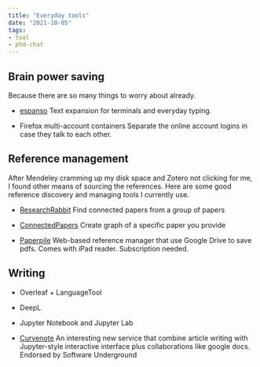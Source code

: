 ```yaml
---
title: "Everyday tools"
date: "2021-10-05"
tags:
- tool
- phd-chat
---
```


## Brain power saving
Because there are so many things to worry about already.

- [espanso](https://espanso.org/)
  Text expansion for terminals and everyday typing.
  
- Firefox multi-account containers
   Separate the online account logins in case they talk to each other.

## Reference management
After Mendeley cramming up my disk space and Zotero not clicking for me, I found other means of sourcing the references. Here are some good reference discovery and managing tools I currently use.

- [ResearchRabbit](https://researchrabbitapp.com/)
  Find connected papers from a group of papers

- [ConnectedPapers](https://www.connectedpapers.com/)
  Create graph of a specific paper you provide

- [Paperpile](https://paperpile.com)
  Web-based reference manager that use Google Drive to save pdfs. Comes with iPad reader. Subscription needed.

## Writing
- Overleaf + LanguageTool
- DeepL
- Jupyter Notebook and Jupyter Lab

- [Curvenote](https://curvenote.com)
   An interesting new service that combine article writing with Jupyter-style interactive interface plus collaborations like google docs. Endorsed by Software Underground